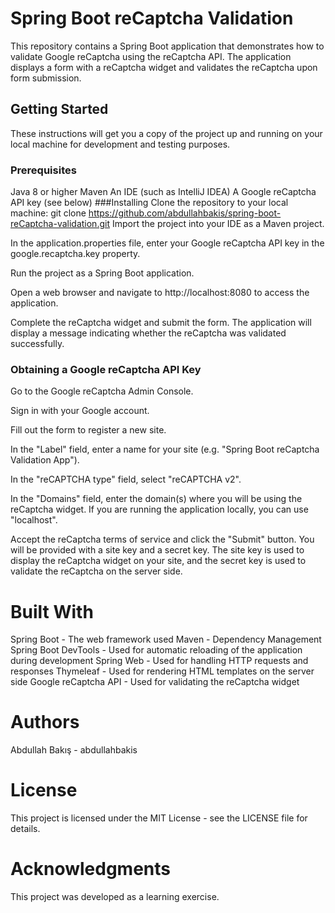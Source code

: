 # Spring Boot reCaptcha Validation
This repository contains a Spring Boot application that demonstrates how to validate Google reCaptcha using the reCaptcha API. The application displays a form with a reCaptcha widget and validates the reCaptcha upon form submission.

## Getting Started
These instructions will get you a copy of the project up and running on your local machine for development and testing purposes.

### Prerequisites
Java 8 or higher
Maven
An IDE (such as IntelliJ IDEA)
A Google reCaptcha API key (see below)
###Installing
Clone the repository to your local machine:
git clone https://github.com/abdullahbakis/spring-boot-reCaptcha-validation.git
Import the project into your IDE as a Maven project.

In the application.properties file, enter your Google reCaptcha API key in the google.recaptcha.key property.

Run the project as a Spring Boot application.

Open a web browser and navigate to http://localhost:8080 to access the application.

Complete the reCaptcha widget and submit the form. The application will display a message indicating whether the reCaptcha was validated successfully.
### Obtaining a Google reCaptcha API Key
Go to the Google reCaptcha Admin Console.

Sign in with your Google account.

Fill out the form to register a new site.

In the "Label" field, enter a name for your site (e.g. "Spring Boot reCaptcha Validation App").

In the "reCAPTCHA type" field, select "reCAPTCHA v2".

In the "Domains" field, enter the domain(s) where you will be using the reCaptcha widget. If you are running the application locally, you can use "localhost".

Accept the reCaptcha terms of service and click the "Submit" button.
You will be provided with a site key and a secret key. The site key is used to display the reCaptcha widget on your site, and the secret key is used to validate the reCaptcha on the server side.
# Built With
Spring Boot - The web framework used
Maven - Dependency Management
Spring Boot DevTools - Used for automatic reloading of the application during development
Spring Web - Used for handling HTTP requests and responses
Thymeleaf - Used for rendering HTML templates on the server side
Google reCaptcha API - Used for validating the reCaptcha widget
# Authors
Abdullah Bakış - abdullahbakis
# License
This project is licensed under the MIT License - see the LICENSE file for details.

# Acknowledgments
This project was developed as a learning exercise.
